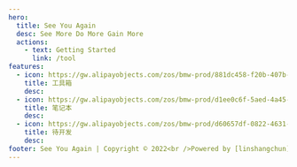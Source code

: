 ```yaml
---
hero:
  title: See You Again
  desc: See More Do More Gain More
  actions:
    - text: Getting Started
      link: /tool
features:
  - icon: https://gw.alipayobjects.com/zos/bmw-prod/881dc458-f20b-407b-947a-95104b5ec82b/k79dm8ih_w144_h144.png
    title: 工具箱
    desc:
  - icon: https://gw.alipayobjects.com/zos/bmw-prod/d1ee0c6f-5aed-4a45-a507-339a4bfe076c/k7bjsocq_w144_h144.png
    title: 笔记本
    desc:
  - icon: https://gw.alipayobjects.com/zos/bmw-prod/d60657df-0822-4631-9d7c-e7a869c2f21c/k79dmz3q_w126_h126.png
    title: 待开发
    desc:
footer: See You Again | Copyright © 2022<br />Powered by [linshangchun](https://github.com/linshangchun)
---
```

